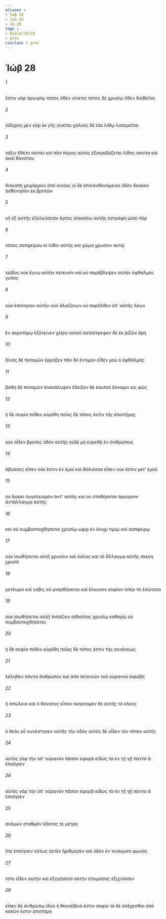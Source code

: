 ```yaml
---
aliases : 
- Ἰώβ 28
- Job 28
- Jb 28
tags : 
- Bible/Jb/28
- grec
cssclass : grec
---
```


# Ἰώβ 28

###### 1
ἔστιν γὰρ ἀργυρίῳ τόπος ὅθεν γίνεται τόπος δὲ χρυσίῳ ὅθεν διηθεῖται
###### 2
σίδηρος μὲν γὰρ ἐκ γῆς γίνεται χαλκὸς δὲ ἴσα λίθῳ λατομεῖται
###### 3
τάξιν ἔθετο σκότει καὶ πᾶν πέρας αὐτὸς ἐξακριβάζεται λίθος σκοτία καὶ σκιὰ θανάτου
###### 4
διακοπὴ χειμάρρου ἀπὸ κονίας οἱ δὲ ἐπιλανθανόμενοι ὁδὸν δικαίαν ἠσθένησαν ἐκ βροτῶν
###### 5
γῆ ἐξ αὐτῆς ἐξελεύσεται ἄρτος ὑποκάτω αὐτῆς ἐστράφη ὡσεὶ πῦρ
###### 6
τόπος σαπφείρου οἱ λίθοι αὐτῆς καὶ χῶμα χρυσίον αὐτῷ
###### 7
τρίβος οὐκ ἔγνω αὐτὴν πετεινόν καὶ οὐ παρέβλεψεν αὐτὴν ὀφθαλμὸς γυπός
###### 8
οὐκ ἐπάτησαν αὐτὴν υἱοὶ ἀλαζόνων οὐ παρῆλθεν ἐπ' αὐτῆς λέων
###### 9
ἐν ἀκροτόμῳ ἐξέτεινεν χεῖρα αὐτοῦ κατέστρεψεν δὲ ἐκ ῥιζῶν ὄρη
###### 10
δίνας δὲ ποταμῶν ἔρρηξεν πᾶν δὲ ἔντιμον εἶδέν μου ὁ ὀφθαλμός
###### 11
βάθη δὲ ποταμῶν ἀνεκάλυψεν ἔδειξεν δὲ ἑαυτοῦ δύναμιν εἰς φῶς
###### 12
ἡ δὲ σοφία πόθεν εὑρέθη ποῖος δὲ τόπος ἐστὶν τῆς ἐπιστήμης
###### 13
οὐκ οἶδεν βροτὸς ὁδὸν αὐτῆς οὐδὲ μὴ εὑρεθῇ ἐν ἀνθρώποις
###### 14
ἄβυσσος εἶπεν οὐκ ἔστιν ἐν ἐμοί καὶ θάλασσα εἶπεν οὐκ ἔστιν μετ' ἐμοῦ
###### 15
οὐ δώσει συγκλεισμὸν ἀντ' αὐτῆς καὶ οὐ σταθήσεται ἀργύριον ἀντάλλαγμα αὐτῆς
###### 16
καὶ οὐ συμβασταχθήσεται χρυσίῳ ωφιρ ἐν ὄνυχι τιμίῳ καὶ σαπφείρῳ
###### 17
οὐκ ἰσωθήσεται αὐτῇ χρυσίον καὶ ὕαλος καὶ τὸ ἄλλαγμα αὐτῆς σκεύη χρυσᾶ
###### 18
μετέωρα καὶ γαβις οὐ μνησθήσεται καὶ ἕλκυσον σοφίαν ὑπὲρ τὰ ἐσώτατα
###### 19
οὐκ ἰσωθήσεται αὐτῇ τοπάζιον αἰθιοπίας χρυσίῳ καθαρῷ οὐ συμβασταχθήσεται
###### 20
ἡ δὲ σοφία πόθεν εὑρέθη ποῖος δὲ τόπος ἐστὶν τῆς συνέσεως
###### 21
λέληθεν πάντα ἄνθρωπον καὶ ἀπὸ πετεινῶν τοῦ οὐρανοῦ ἐκρύβη
###### 22
ἡ ἀπώλεια καὶ ὁ θάνατος εἶπαν ἀκηκόαμεν δὲ αὐτῆς τὸ κλέος
###### 23
ὁ θεὸς εὖ συνέστησεν αὐτῆς τὴν ὁδόν αὐτὸς δὲ οἶδεν τὸν τόπον αὐτῆς
###### 24
αὐτὸς γὰρ τὴν ὑπ' οὐρανὸν πᾶσαν ἐφορᾷ εἰδὼς τὰ ἐν τῇ γῇ πάντα ἃ ἐποίησεν
###### 24
αὐτὸς γὰρ τὴν ὑπ' οὐρανὸν πᾶσαν ἐφορᾷ εἰδὼς τὰ ἐν τῇ γῇ πάντα ἃ ἐποίησεν
###### 25
ἀνέμων σταθμὸν ὕδατός τε μέτρα
###### 26
ὅτε ἐποίησεν οὕτως ὑετὸν ἠρίθμησεν καὶ ὁδὸν ἐν τινάγματι φωνάς
###### 27
τότε εἶδεν αὐτὴν καὶ ἐξηγήσατο αὐτήν ἑτοιμάσας ἐξιχνίασεν
###### 28
εἶπεν δὲ ἀνθρώπῳ ἰδοὺ ἡ θεοσέβειά ἐστιν σοφία τὸ δὲ ἀπέχεσθαι ἀπὸ κακῶν ἐστιν ἐπιστήμη
